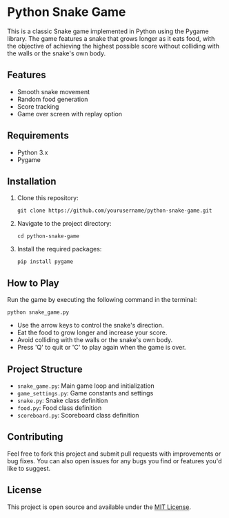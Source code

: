 # Python Snake Game

This is a classic Snake game implemented in Python using the Pygame library. The game features a snake that grows longer as it eats food, with the objective of achieving the highest possible score without colliding with the walls or the snake's own body.

## Features

- Smooth snake movement
- Random food generation
- Score tracking
- Game over screen with replay option

## Requirements

- Python 3.x
- Pygame

## Installation

1. Clone this repository:
   ```
   git clone https://github.com/yourusername/python-snake-game.git
   ```
2. Navigate to the project directory:
   ```
   cd python-snake-game
   ```
3. Install the required packages:
   ```
   pip install pygame
   ```

## How to Play

Run the game by executing the following command in the terminal:

```
python snake_game.py
```

- Use the arrow keys to control the snake's direction.
- Eat the food to grow longer and increase your score.
- Avoid colliding with the walls or the snake's own body.
- Press 'Q' to quit or 'C' to play again when the game is over.

## Project Structure

- `snake_game.py`: Main game loop and initialization
- `game_settings.py`: Game constants and settings
- `snake.py`: Snake class definition
- `food.py`: Food class definition
- `scoreboard.py`: Scoreboard class definition

## Contributing

Feel free to fork this project and submit pull requests with improvements or bug fixes. You can also open issues for any bugs you find or features you'd like to suggest.

## License

This project is open source and available under the [MIT License](LICENSE).
